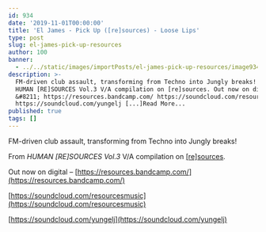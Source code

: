 ```yaml
---
id: 934
date: '2019-11-01T00:00:00'
title: 'El James - Pick Up ([re]sources) - Loose Lips'
type: post
slug: el-james-pick-up-resources
author: 100
banner:
  - ../../static/images/importPosts/el-james-pick-up-resources/image934.jpeg
description: >-
  FM-driven club assault, transforming from Techno into Jungly breaks! From
  HUMAN [RE]SOURCES Vol.3 V/A compilation on [re]sources. Out now on digital
  &#8211; https://resources.bandcamp.com/ https://soundcloud.com/resourcesmusic
  https://soundcloud.com/yungelj [...]Read More...
published: true
tags: []
---
```

FM-driven club assault, transforming from Techno into Jungly breaks!

From _HUMAN \[RE\]SOURCES Vol.3_ V/A compilation on [\[re\]sources](https://resources.bandcamp.com/).

Out now on digital – [](https://resources.bandcamp.com/)[https://resources.bandcamp.com/](https://resources.bandcamp.com/)

[](https://soundcloud.com/resourcesmusic)[https://soundcloud.com/resourcesmusic](https://soundcloud.com/resourcesmusic)

[](https://soundcloud.com/yungelj)[https://soundcloud.com/yungelj](https://soundcloud.com/yungelj)